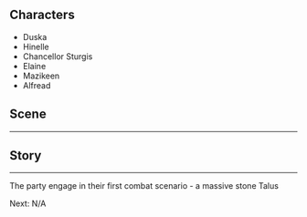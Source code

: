 ## Characters
- Duska
- Hinelle
- Chancellor Sturgis
- Elaine
- Mazikeen
- Alfread

## Scene

---

## Story
---

The party engage in their first combat scenario - a massive stone Talus




Next: N/A